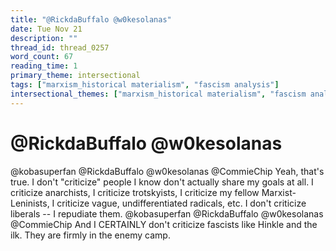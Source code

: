 ```yaml
---
title: "@RickdaBuffalo @w0kesolanas"
date: Tue Nov 21
description: ""
thread_id: thread_0257
word_count: 67
reading_time: 1
primary_theme: intersectional
tags: ["marxism_historical materialism", "fascism analysis"]
intersectional_themes: ["marxism_historical materialism", "fascism analysis"]
---
```


# @RickdaBuffalo @w0kesolanas

@kobasuperfan @RickdaBuffalo @w0kesolanas @CommieChip Yeah, that's true. I don't "criticize" people I know don't actually share my goals at all. I criticize anarchists, I criticize trotskyists, I criticize my fellow Marxist-Leninists, I criticize vague, undifferentiated radicals, etc. I don't criticize liberals -- I repudiate them. @kobasuperfan @RickdaBuffalo @w0kesolanas @CommieChip And I CERTAINLY don't criticize fascists like Hinkle and the ilk. They are firmly in the enemy camp.
